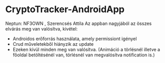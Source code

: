 # CryptoTracker-AndroidApp
Neptun: NF3OWN ,
Szerencsés Attila
Az appban nagyjából az összes elvárás meg van valósítva, kivétel:
-  Androidos erőforrás használata, amely permissiont igényel
-  Crud műveletekből hiányzik az update
-  Ezeken kívül minden meg van valósítva. (Animáció a törlésnél illetve a főoldal betöltésénél van, törlésnél van megvalósítva notification is.)

